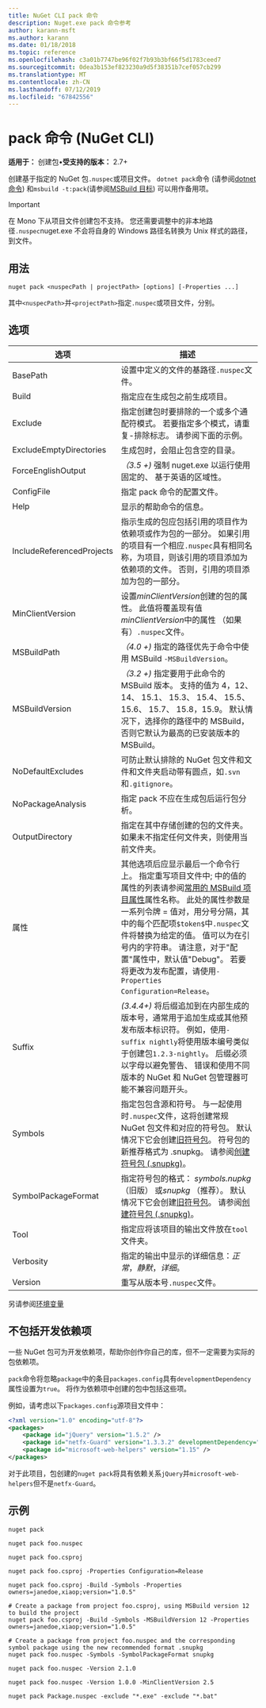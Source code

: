 ```yaml
---
title: NuGet CLI pack 命令
description: Nuget.exe pack 命令参考
author: karann-msft
ms.author: karann
ms.date: 01/18/2018
ms.topic: reference
ms.openlocfilehash: c3a01b7747be96f02f7b93b3bf66f5d1783ceed7
ms.sourcegitcommit: 0dea3b153ef823230a9d5f38351b7cef057cb299
ms.translationtype: MT
ms.contentlocale: zh-CN
ms.lasthandoff: 07/12/2019
ms.locfileid: "67842556"
---
```

# <a name="pack-command-nuget-cli"></a>pack 命令 (NuGet CLI)

**适用于：** 创建包&bullet;**受支持的版本：** 2.7+

创建基于指定的 NuGet 包`.nuspec`或项目文件。 `dotnet pack`命令 (请参阅[dotnet 命令](dotnet-Commands.md)) 和`msbuild -t:pack`(请参阅[MSBuild 目标](../reference/msbuild-targets.md)) 可以用作备用项。

> [!Important]
> 在 Mono 下从项目文件创建包不支持。 您还需要调整中的非本地路径`.nuspec`nuget.exe 不会将自身的 Windows 路径名转换为 Unix 样式的路径，到文件。

## <a name="usage"></a>用法

```cli
nuget pack <nuspecPath | projectPath> [options] [-Properties ...]
```

其中`<nuspecPath>`并`<projectPath>`指定`.nuspec`或项目文件，分别。

## <a name="options"></a>选项

| 选项 | 描述 |
| --- | --- |
| BasePath | 设置中定义的文件的基路径`.nuspec`文件。 |
| Build | 指定应在生成包之前生成项目。 |
| Exclude | 指定创建包时要排除的一个或多个通配符模式。 若要指定多个模式，请重复-排除标志。 请参阅下面的示例。 |
| ExcludeEmptyDirectories | 生成包时，会阻止包含空的目录。 |
| ForceEnglishOutput | *（3.5 +)* 强制 nuget.exe 以运行使用固定的、 基于英语的区域性。 |
| ConfigFile | 指定 pack 命令的配置文件。 |
| Help | 显示的帮助命令的信息。 |
| IncludeReferencedProjects | 指示生成的包应包括引用的项目作为依赖项或作为包的一部分。 如果引用的项目有一个相应`.nuspec`具有相同名称，为项目，则该引用的项目添加为依赖项的文件。 否则，引用的项目添加为包的一部分。 |
| MinClientVersion | 设置*minClientVersion*创建的包的属性。 此值将覆盖现有值*minClientVersion*中的属性 （如果有）`.nuspec`文件。 |
| MSBuildPath | *（4.0 +)* 指定的路径优先于命令中使用 MSBuild `-MSBuildVersion`。 |
| MSBuildVersion | *（3.2 +)* 指定要用于此命令的 MSBuild 版本。 支持的值为 4，12、 14、 15.1、 15.3、 15.4、 15.5、 15.6、 15.7、 15.8，15.9。 默认情况下，选择你的路径中的 MSBuild，否则它默认为最高的已安装版本的 MSBuild。 |
| NoDefaultExcludes | 可防止默认排除的 NuGet 包文件和文件和文件夹启动带有圆点，如`.svn`和`.gitignore`。 |
| NoPackageAnalysis | 指定 pack 不应在生成包后运行包分析。 |
| OutputDirectory | 指定在其中存储创建的包的文件夹。 如果未不指定任何文件夹，则使用当前文件夹。 |
| 属性 | 其他选项后应显示最后一个命令行上。 指定重写项目文件中; 中的值的属性的列表请参阅[常用的 MSBuild 项目属性](/visualstudio/msbuild/common-msbuild-project-properties)属性名称。 此处的属性参数是一系列令牌 = 值对，用分号分隔，其中的每个匹配项`$token$`中`.nuspec`文件将替换为给定的值。 值可以为在引号内的字符串。 请注意，对于"配置"属性中，默认值"Debug"。 若要将更改为发布配置，请使用`-Properties Configuration=Release`。 |
| Suffix | *(3.4.4+)* 将后缀追加到在内部生成的版本号，通常用于追加生成或其他预发布版本标识符。 例如，使用`-suffix nightly`将使用版本编号类似于创建包`1.2.3-nightly`。 后缀必须以字母以避免警告、 错误和使用不同版本的 NuGet 和 NuGet 包管理器可能不兼容问题开头。 |
| Symbols | 指定包包含源和符号。 与一起使用时`.nuspec`文件，这将创建常规 NuGet 包文件和对应的符号包。 默认情况下它会创建[旧符号包](../create-packages/Symbol-Packages.md)。 符号包的新推荐格式为 .snupkg。 请参阅[创建符号包 (.snupkg)](../create-packages/Symbol-Packages-snupkg.md)。 |
| SymbolPackageFormat | 指定符号包的格式： *symbols.nupkg* （旧版） 或*snupkg* （推荐）。 默认情况下它会创建[旧符号包](../create-packages/Symbol-Packages.md)。 请参阅[创建符号包 (.snupkg)](../create-packages/Symbol-Packages-snupkg.md)。 |
| Tool | 指定应将该项目的输出文件放在`tool`文件夹。 |
| Verbosity | 指定的输出中显示的详细信息：*正常*，*静默*，*详细*。 |
| Version | 重写从版本号`.nuspec`文件。 |

另请参阅[环境变量](cli-ref-environment-variables.md)

## <a name="excluding-development-dependencies"></a>不包括开发依赖项

一些 NuGet 包可为开发依赖项，帮助你创作你自己的库，但不一定需要为实际的包依赖项。

`pack`命令将忽略`package`中的条目`packages.config`具有`developmentDependency`属性设置为`true`。 将作为依赖项中创建的包中包括这些项。

例如，请考虑以下`packages.config`源项目文件中：

```xml
<?xml version="1.0" encoding="utf-8"?>
<packages>
    <package id="jQuery" version="1.5.2" />
    <package id="netfx-Guard" version="1.3.3.2" developmentDependency="true" />
    <package id="microsoft-web-helpers" version="1.15" />
</packages>
```

对于此项目，包创建的`nuget pack`将具有依赖关系`jQuery`并`microsoft-web-helpers`但不是`netfx-Guard`。

## <a name="examples"></a>示例

```cli
nuget pack

nuget pack foo.nuspec

nuget pack foo.csproj

nuget pack foo.csproj -Properties Configuration=Release

nuget pack foo.csproj -Build -Symbols -Properties owners=janedoe,xiaop;version="1.0.5"

# Create a package from project foo.csproj, using MSBuild version 12 to build the project
nuget pack foo.csproj -Build -Symbols -MSBuildVersion 12 -Properties owners=janedoe,xiaop;version="1.0.5"

# Create a package from project foo.nuspec and the corresponding symbol package using the new recommended format .snupkg
nuget pack foo.nuspec -Symbols -SymbolPackageFormat snupkg

nuget pack foo.nuspec -Version 2.1.0

nuget pack foo.nuspec -Version 1.0.0 -MinClientVersion 2.5

nuget pack Package.nuspec -exclude "*.exe" -exclude "*.bat"
```
